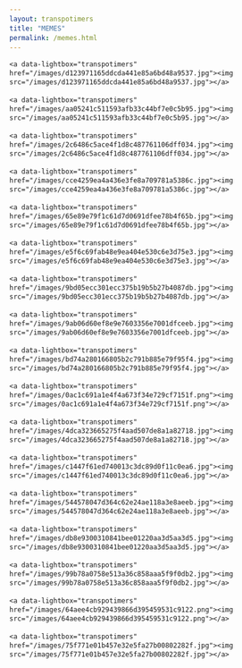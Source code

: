 ```yaml
---
layout: transpotimers
title: "MEMES"
permalink: /memes.html
---
```


<link href="/js/lightbox2/dist/css/lightbox.min.css" rel="stylesheet">
<script src="/js/lightbox2/dist/js/lightbox-plus-jquery.min.js"></script>

<div class="text-center">

    <a data-lightbox="transpotimers" href="/images/d123971165ddcda441e85a6bd48a9537.jpg"><img src="/images/d123971165ddcda441e85a6bd48a9537.jpg"></a>

    <a data-lightbox="transpotimers" href="/images/aa05241c511593afb33c44bf7e0c5b95.jpg"><img src="/images/aa05241c511593afb33c44bf7e0c5b95.jpg"></a>

    <a data-lightbox="transpotimers" href="/images/2c6486c5ace4f1d8c487761106dff034.jpg"><img src="/images/2c6486c5ace4f1d8c487761106dff034.jpg"></a>

    <a data-lightbox="transpotimers" href="/images/cce4259ea4a436e3fe8a709781a5386c.jpg"><img src="/images/cce4259ea4a436e3fe8a709781a5386c.jpg"></a>

    <a data-lightbox="transpotimers" href="/images/65e89e79f1c61d7d0691dfee78b4f65b.jpg"><img src="/images/65e89e79f1c61d7d0691dfee78b4f65b.jpg"></a>

    <a data-lightbox="transpotimers" href="/images/e5f6c69fab48e9ea404e530c6e3d75e3.jpg"><img src="/images/e5f6c69fab48e9ea404e530c6e3d75e3.jpg"></a>

    <a data-lightbox="transpotimers" href="/images/9bd05ecc301ecc375b19b5b27b4087db.jpg"><img src="/images/9bd05ecc301ecc375b19b5b27b4087db.jpg"></a>

    <a data-lightbox="transpotimers" href="/images/9ab06d60ef8e9e7603356e7001dfceeb.jpg"><img src="/images/9ab06d60ef8e9e7603356e7001dfceeb.jpg"></a>

    <a data-lightbox="transpotimers" href="/images/bd74a280166805b2c791b885e79f95f4.jpg"><img src="/images/bd74a280166805b2c791b885e79f95f4.jpg"></a>

    <a data-lightbox="transpotimers" href="/images/0ac1c691a1e4f4a673f34e729cf7151f.png"><img src="/images/0ac1c691a1e4f4a673f34e729cf7151f.png"></a>

    <a data-lightbox="transpotimers" href="/images/4dca323665275f4aad507de8a1a82718.jpg"><img src="/images/4dca323665275f4aad507de8a1a82718.jpg"></a>

    <a data-lightbox="transpotimers" href="/images/c1447f61ed740013c3dc89d0f11c0ea6.jpg"><img src="/images/c1447f61ed740013c3dc89d0f11c0ea6.jpg"></a>

    <a data-lightbox="transpotimers" href="/images/544578047d364c62e24ae118a3e8aeeb.jpg"><img src="/images/544578047d364c62e24ae118a3e8aeeb.jpg"></a>

    <a data-lightbox="transpotimers" href="/images/db8e9300310841bee01220aa3d5aa3d5.jpg"><img src="/images/db8e9300310841bee01220aa3d5aa3d5.jpg"></a>

    <a data-lightbox="transpotimers" href="/images/99b78a0758e513a36c858aaa5f9f0db2.jpg"><img src="/images/99b78a0758e513a36c858aaa5f9f0db2.jpg"></a>

    <a data-lightbox="transpotimers" href="/images/64aee4cb929439866d395459531c9122.png"><img src="/images/64aee4cb929439866d395459531c9122.png"></a>

    <a data-lightbox="transpotimers" href="/images/75f771e01b457e32e5fa27b00802282f.jpg"><img src="/images/75f771e01b457e32e5fa27b00802282f.jpg"></a>

</div>
